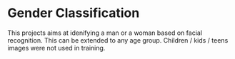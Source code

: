 # Gender Classification

  This projects aims at idenifying a man or a woman based on facial recognition.
 This can be extended to any age group. Children / kids / teens images were not used in training.
